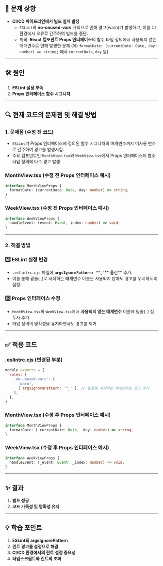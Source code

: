 ## 🚨 문제 상황<br>  
* **CI/CD 파이프라인에서 빌드 실패 발생**  
   * `ESLint`의 **no-unused-vars** 규칙으로 인해 경고(warn)가 발생하고, 이를 CI 환경에서 오류로 간주하여 빌드를 중단.  
   * 특히, **React 컴포넌트 Props 인터페이스**의 함수 타입 정의에서 사용되지 않는 매개변수로 인해 발생한 문제 (예: `formatDate: (currentDate: Date, day: number) => string;` 에서 `currentDate`, `day` 등).  
---  
## 🛠 원인<br>  
1. **ESLint 설정 부족**  
1. **Props 인터페이스 함수 시그니처**  
---  
## 🔍 현재 코드의 문제점 및 해결 방법<br>  
### 1. 문제점 (수정 전 코드)<br>  
* `ESLint`가 Props 인터페이스에 정의된 함수 시그니처의 매개변수까지 미사용 변수로 간주하여 경고를 발생시킴.  
* 주요 컴포넌트인 `MonthView.tsx`와 `WeekView.tsx`에서 Props 인터페이스의 함수 타입 정의에 다수 경고 발생.  
### **MonthView.tsx (수정 전 Props 인터페이스 예시)**<br>  
```typescript  
interface MonthViewProps {
  formatDate: (currentDate: Date, day: number) => string;
}  
```  
### **WeekView.tsx (수정 전 Props 인터페이스 예시)**<br>  
```typescript  
interface WeekViewProps {
  handleEvent: (event: Event, index: number) => void;
}  
```  
---  
### 2. 해결 방법<br>  
### 1️⃣ ESLint 설정 변경<br>  
* `.eslintrc.cjs` 파일에 **`argsIgnorePattern: "^_"`**** 옵션** 추가.  
* 이를 통해 밑줄(`_`)로 시작하는 매개변수 이름은 사용되지 않아도 경고를 무시하도록 설정.  
### 2️⃣ Props 인터페이스 수정<br>  
* `MonthView.tsx`와 `WeekView.tsx`에서 **사용되지 않는 매개변수** 이름에 밑줄(`_`) 접두사 추가.  
* 타입 정의의 명확성을 유지하면서도 경고를 제거.  
---  
## ✅ 적용 코드<br>  
### **.eslintrc.cjs (변경된 부분)**<br>  
```javascript  
module.exports = {
  rules: {
    'no-unused-vars': [
      'warn',
      { argsIgnorePattern: '^_' }, // 밑줄로 시작하는 매개변수는 경고 무시
    ],
  },
}  
```  
### **MonthView.tsx (수정 후 Props 인터페이스 예시)**<br>  
```typescript  
interface MonthViewProps {
  formatDate: (_currentDate: Date, _day: number) => string;
}  
```  
### **WeekView.tsx (수정 후 Props 인터페이스 예시)**<br>  
```typescript  
interface WeekViewProps {
  handleEvent: (_event: Event, _index: number) => void;
}  
```  
---  
## ✨ 결과<br>  
1. **빌드 성공**  
1. **코드 가독성 및 명확성 유지**  
---  
## 💡 학습 포인트<br>  
1. **ESLint의 argsIgnorePattern**  
1. **린트 경고를 설정으로 해결**  
1. **CI/CD 환경에서의 린트 설정 중요성**  
1. **타입스크립트와 린트의 조화**  
